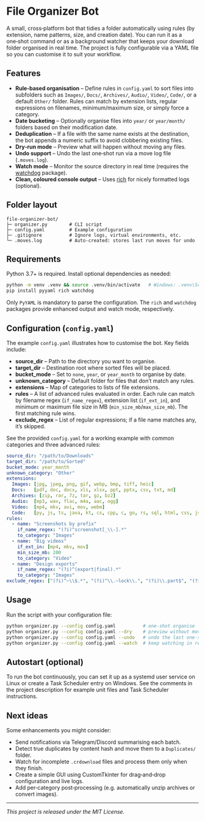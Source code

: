 # File Organizer Bot

A small, cross‑platform bot that tidies a folder automatically using rules (by extension,
name patterns, size, and creation date). You can run it as a one‑shot command or as a
background watcher that keeps your download folder organised in real time. The project is
fully configurable via a YAML file so you can customise it to suit your workflow.

## Features

* **Rule‑based organisation** – Define rules in `config.yaml` to sort files into
  subfolders such as `Images/`, `Docs/`, `Archives/`, `Audio/`, `Video/`, `Code/`, or a
  default `Other/` folder. Rules can match by extension lists, regular expressions on
  filenames, minimum/maximum size, or simply force a category.
* **Date bucketing** – Optionally organise files into `year/` or `year/month/` folders
  based on their modification date.
* **Deduplication** – If a file with the same name exists at the destination, the bot
  appends a numeric suffix to avoid clobbering existing files.
* **Dry‑run mode** – Preview what will happen without moving any files.
* **Undo support** – Undo the last one‑shot run via a move log file (`.moves.log`).
* **Watch mode** – Monitor the source directory in real time (requires the
  [watchdog](https://pypi.org/project/watchdog/) package).
* **Clean, coloured console output** – Uses [rich](https://pypi.org/project/rich/) for
  nicely formatted logs (optional).

## Folder layout

```
file-organizer-bot/
├─ organizer.py        # CLI script
├─ config.yaml         # Example configuration
├─ .gitignore          # Ignore logs, virtual environments, etc.
└─ .moves.log          # Auto-created: stores last run moves for undo
```

## Requirements

Python 3.7+ is required. Install optional dependencies as needed:

```bash
python -m venv .venv && source .venv/bin/activate   # Windows: .venv\Scripts\activate
pip install pyyaml rich watchdog
```

Only `PyYAML` is mandatory to parse the configuration. The `rich` and `watchdog`
packages provide enhanced output and watch mode, respectively.

## Configuration (`config.yaml`)

The example `config.yaml` illustrates how to customise the bot. Key fields include:

* **source_dir** – Path to the directory you want to organise.
* **target_dir** – Destination root where sorted files will be placed.
* **bucket_mode** – Set to `none`, `year`, or `year_month` to organise by date.
* **unknown_category** – Default folder for files that don’t match any rules.
* **extensions** – Map of categories to lists of file extensions.
* **rules** – A list of advanced rules evaluated in order. Each rule can match by
  filename regex (`if_name_regex`), extension list (`if_ext_in`), and minimum or
  maximum file size in MB (`min_size_mb`/`max_size_mb`). The first matching rule wins.
* **exclude_regex** – List of regular expressions; if a file name matches any, it’s skipped.

See the provided `config.yaml` for a working example with common categories and three
advanced rules:

```yaml
source_dir: "/path/to/Downloads"
target_dir: "/path/to/Sorted"
bucket_mode: year_month
unknown_category: "Other"
extensions:
  Images: [jpg, jpeg, png, gif, webp, bmp, tiff, heic]
  Docs:   [pdf, doc, docx, xls, xlsx, ppt, pptx, csv, txt, md]
  Archives: [zip, rar, 7z, tar, gz, bz2]
  Audio:  [mp3, wav, flac, m4a, aac, ogg]
  Video:  [mp4, mkv, avi, mov, webm]
  Code:   [py, js, ts, java, kt, cs, cpp, c, go, rs, sql, html, css, json, yaml, yml]
rules:
  - name: "Screenshots by prefix"
    if_name_regex: "(?i)^screenshot[_\\-].*"
    to_category: "Images"
  - name: "Big videos"
    if_ext_in: [mp4, mkv, mov]
    min_size_mb: 200
    to_category: "Video"
  - name: "Design exports"
    if_name_regex: "(?i)^(export|final).*"
    to_category: "Images"
exclude_regex: ["(?i)^~\\$.*", "(?i)^\\.~lock\\.", "(?i)\\.part$", "(?i)\\.crdownload$"]
```

## Usage

Run the script with your configuration file:

```bash
python organizer.py --config config.yaml          # one-shot organise
python organizer.py --config config.yaml --dry    # preview without moving files
python organizer.py --config config.yaml --undo   # undo the last one-shot run
python organizer.py --config config.yaml --watch  # keep watching in real time
```

## Autostart (optional)

To run the bot continuously, you can set it up as a systemd user service on Linux or
create a Task Scheduler entry on Windows. See the comments in the project description
for example unit files and Task Scheduler instructions.

## Next ideas

Some enhancements you might consider:

* Send notifications via Telegram/Discord summarising each batch.
* Detect true duplicates by content hash and move them to a `Duplicates/` folder.
* Watch for incomplete `.crdownload` files and process them only when they finish.
* Create a simple GUI using CustomTkinter for drag‑and‑drop configuration and live logs.
* Add per‑category post‑processing (e.g. automatically unzip archives or convert
  images).

---

*This project is released under the MIT License.*